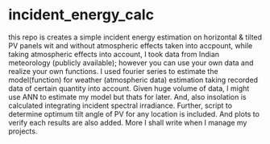 # incident_energy_calc

this repo is creates a simple incident energy estimation on horizontal & tilted PV panels wit and without atmospheric effects taken into accpount, while taking atmospheric effects into account, I took data from Indian meteorology (publicly available); however you can use your own data and realize your own functions. I used fourier series to estimate the model(function) for weather (atmospheric data) estimation taking recorded data of certain quantity into account. Given huge volume of data, I might use ANN to estimate my model but thats for later. And, also insolation is calculated integrating incident spectral irradiance. Further, script to determine optimum tilt angle of PV for any location is included. And plots to verify each results are also added. More I shall write when I manage my projects. 
